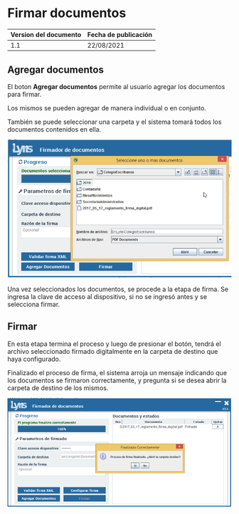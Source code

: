 # Firmar documentos

| Version del documento | Fecha de publicación |
| --- | --- |
| 1.1 | 22/08/2021 |

## Agregar documentos

El boton **Agregar documentos** permite al usuario agregar los documentos para firmar.

Los mismos se pueden agregar de manera individual o en conjunto.

También se puede seleccionar una carpeta y el sistema tomará todos los documentos contenidos en ella.

<img src='/images/firmador/image16.png' />

Una vez seleccionados los documentos, se procede a la etapa de firma. Se ingresa la clave de acceso al dispositivo, si no se ingresó antes  y se selecciona firmar.

## Firmar

En esta etapa termina el proceso y luego de presionar el botón, tendrá el archivo seleccionado firmado digitalmente en la carpeta de destino que haya configurado. 

Finalizado el proceso de firma, el sistema arroja un mensaje indicando que los documentos se firmaron correctamente, y pregunta  si se desea abrir la carpeta de destino de los mismos. 

<img src='/images/firmador/image11.png' />
